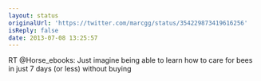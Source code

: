 ```yaml
---
layout: status
originalUrl: 'https://twitter.com/marcgg/status/354229873419616256'
isReply: false
date: 2013-07-08 13:25:57
---
```


RT @Horse_ebooks: Just imagine being able to learn how to care  for bees in just 7 days (or less) without buying
